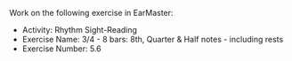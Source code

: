 Work on the following exercise in EarMaster:
- Activity: Rhythm Sight-Reading
- Exercise Name: 3/4 - 8 bars: 8th, Quarter & Half notes - including rests
- Exercise Number: 5.6
